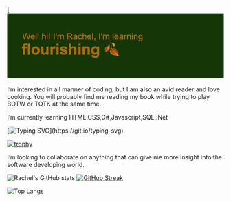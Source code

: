 [![header](https://github.com/R-boop-D-boop/R-boop-D-boop/blob/main/header.png?raw=true)

I’m interested in all manner of coding, but I am also an avid reader and love cooking. You will probably find me reading my book while trying to play BOTW or TOTK at the same time.

I’m currently learning HTML,CSS,C#,Javascript,SQL,.Net



[![Typing SVG](https://readme-typing-svg.demolab.com?font=Fira+Code&size=30&pause=1000&color=993300&random=false&width=435&lines=Herein+lies+my+coding+progress!;Enjoy!)](https://git.io/typing-svg)


[![trophy](https://github-profile-trophy.vercel.app/?username=r-boop-d-boop&theme=gruvbox)](https://github.com/ryo-ma/github-profile-trophy)
  
I’m looking to collaborate on anything that can give me more insight into the software developing world.

![Rachel's GitHub stats](https://github-readme-stats.vercel.app/api?username=r-boop-d-boop&show_icons=true&theme=merko)
[![GitHub Streak](http://github-readme-streak-stats.herokuapp.com?user=R-boop-D-boop&theme=merko)](https://git.io/streak-stats)



![Top Langs](https://github-readme-stats.vercel.app/api/top-langs/?username=r-boop-d-boop&layout=compact)


<!---
R-boop-D-boop/R-boop-D-boop is a ✨ special ✨ repository because its `README.md` (this file) appears on your GitHub profile.
You can click the Preview link to take a look at your changes.
--->

